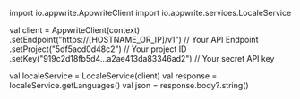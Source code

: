 import io.appwrite.AppwriteClient
import io.appwrite.services.LocaleService

val client = AppwriteClient(context)
  .setEndpoint("https://[HOSTNAME_OR_IP]/v1") // Your API Endpoint
  .setProject("5df5acd0d48c2") // Your project ID
  .setKey("919c2d18fb5d4...a2ae413da83346ad2") // Your secret API key

val localeService = LocaleService(client)
val response = localeService.getLanguages()
val json = response.body?.string()